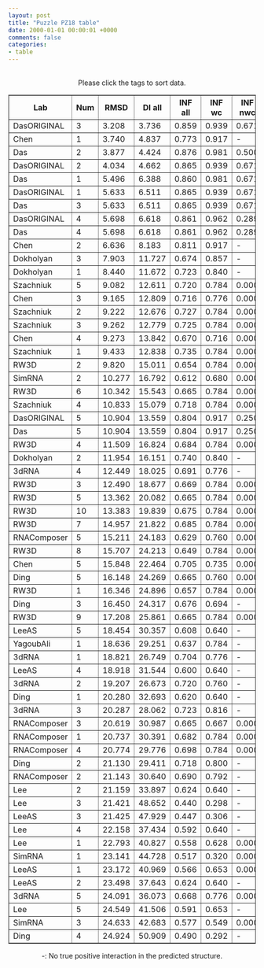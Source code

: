 ```yaml
---
layout: post
title: "Puzzle PZ18 table"
date: 2000-01-01 00:00:01 +0000
comments: false
categories: 
- table
---
```


<script src="{{ root_url }}/javascripts/sorttable.js"></script>
<script>
    window.onload = function() {
        (document.getElementsByTagName( 'th' )[1]).click();
    };
</script>
<br/>
<div align="center">
Please click the tags to sort data.<br/>
<table class="sortable" border=1>
  <tr>
    <th>Lab</th>
    <th>Num</th>
    <th>RMSD</th>
    <th>DI all</th>
    <th>INF all</th>
    <th>INF wc</th>
    <th>INF nwc</th>
    <th>INF stacking</th>
    <th>Clash Score</th>
    <th>P-value</th>
    <th>mcq</th>
    <th>TM-score</th>
    <th>best sol.</th>
    <th>Detail</th>
  </tr>
  <tr><td>DasORIGINAL</td><td>3</td><td>3.208</td><td>3.736</td><td>0.859</td><td>0.939</td><td>0.671</td><td>0.840</td><td>8.700</td><td>0.00e+00</td><td>16.11</td><td>0.5820</td><td>1</td><td><a href='/show/index.html?id=PZ18_DasORIGINAL_3'>-></a></td></tr>
<tr><td>Chen</td><td>1</td><td>3.740</td><td>4.837</td><td>0.773</td><td>0.917</td><td>-</td><td>0.738</td><td>0.430</td><td>0.00e+00</td><td>24.85</td><td>0.5190</td><td>1</td><td><a href='/show/index.html?id=PZ18_Chen_1'>-></a></td></tr>
<tr><td>Das</td><td>2</td><td>3.877</td><td>4.424</td><td>0.876</td><td>0.981</td><td>0.500</td><td>0.857</td><td>16.090</td><td>0.00e+00</td><td>16.15</td><td>0.4900</td><td>1</td><td><a href='/show/index.html?id=PZ18_Das_2'>-></a></td></tr>
<tr><td>DasORIGINAL</td><td>2</td><td>4.034</td><td>4.662</td><td>0.865</td><td>0.939</td><td>0.671</td><td>0.850</td><td>9.130</td><td>0.00e+00</td><td>16.03</td><td>0.5030</td><td>1</td><td><a href='/show/index.html?id=PZ18_DasORIGINAL_2'>-></a></td></tr>
<tr><td>Das</td><td>1</td><td>5.496</td><td>6.388</td><td>0.860</td><td>0.981</td><td>0.671</td><td>0.824</td><td>13.050</td><td>0.00e+00</td><td>16.59</td><td>0.4700</td><td>1</td><td><a href='/show/index.html?id=PZ18_Das_1'>-></a></td></tr>
<tr><td>DasORIGINAL</td><td>1</td><td>5.633</td><td>6.511</td><td>0.865</td><td>0.939</td><td>0.671</td><td>0.850</td><td>9.570</td><td>0.00e+00</td><td>16.28</td><td>0.4800</td><td>1</td><td><a href='/show/index.html?id=PZ18_DasORIGINAL_1'>-></a></td></tr>
<tr><td>Das</td><td>3</td><td>5.633</td><td>6.511</td><td>0.865</td><td>0.939</td><td>0.671</td><td>0.850</td><td>9.570</td><td>0.00e+00</td><td>16.28</td><td>0.4800</td><td>1</td><td><a href='/show/index.html?id=PZ18_Das_3'>-></a></td></tr>
<tr><td>DasORIGINAL</td><td>4</td><td>5.698</td><td>6.618</td><td>0.861</td><td>0.962</td><td>0.289</td><td>0.851</td><td>13.050</td><td>0.00e+00</td><td>16.68</td><td>0.4410</td><td>1</td><td><a href='/show/index.html?id=PZ18_DasORIGINAL_4'>-></a></td></tr>
<tr><td>Das</td><td>4</td><td>5.698</td><td>6.618</td><td>0.861</td><td>0.962</td><td>0.289</td><td>0.851</td><td>13.050</td><td>0.00e+00</td><td>16.68</td><td>0.4410</td><td>1</td><td><a href='/show/index.html?id=PZ18_Das_4'>-></a></td></tr>
<tr><td>Chen</td><td>2</td><td>6.636</td><td>8.183</td><td>0.811</td><td>0.917</td><td>-</td><td>0.794</td><td>2.170</td><td>0.00e+00</td><td>26.76</td><td>0.4600</td><td>1</td><td><a href='/show/index.html?id=PZ18_Chen_2'>-></a></td></tr>
<tr><td>Dokholyan</td><td>3</td><td>7.903</td><td>11.727</td><td>0.674</td><td>0.857</td><td>-</td><td>0.607</td><td>13.480</td><td>0.00e+00</td><td>24.91</td><td>0.3360</td><td>1</td><td><a href='/show/index.html?id=PZ18_Dokholyan_3'>-></a></td></tr>
<tr><td>Dokholyan</td><td>1</td><td>8.440</td><td>11.672</td><td>0.723</td><td>0.840</td><td>-</td><td>0.694</td><td>9.570</td><td>0.00e+00</td><td>23.07</td><td>0.3450</td><td>1</td><td><a href='/show/index.html?id=PZ18_Dokholyan_1'>-></a></td></tr>
<tr><td>Szachniuk</td><td>5</td><td>9.082</td><td>12.611</td><td>0.720</td><td>0.784</td><td>0.000</td><td>0.723</td><td>8.700</td><td>5.55e-17</td><td>17.55</td><td>0.4300</td><td>1</td><td><a href='/show/index.html?id=PZ18_Szachniuk_5'>-></a></td></tr>
<tr><td>Chen</td><td>3</td><td>9.165</td><td>12.809</td><td>0.716</td><td>0.776</td><td>0.000</td><td>0.720</td><td>4.780</td><td>5.55e-17</td><td>24.66</td><td>0.4280</td><td>1</td><td><a href='/show/index.html?id=PZ18_Chen_3'>-></a></td></tr>
<tr><td>Szachniuk</td><td>2</td><td>9.222</td><td>12.676</td><td>0.727</td><td>0.784</td><td>0.000</td><td>0.741</td><td>12.610</td><td>1.11e-16</td><td>17.89</td><td>0.4200</td><td>1</td><td><a href='/show/index.html?id=PZ18_Szachniuk_2'>-></a></td></tr>
<tr><td>Szachniuk</td><td>3</td><td>9.262</td><td>12.779</td><td>0.725</td><td>0.784</td><td>0.000</td><td>0.730</td><td>10.000</td><td>1.11e-16</td><td>17.77</td><td>0.4130</td><td>1</td><td><a href='/show/index.html?id=PZ18_Szachniuk_3'>-></a></td></tr>
<tr><td>Chen</td><td>4</td><td>9.273</td><td>13.842</td><td>0.670</td><td>0.716</td><td>0.000</td><td>0.680</td><td>4.780</td><td>1.11e-16</td><td>24.02</td><td>0.4090</td><td>1</td><td><a href='/show/index.html?id=PZ18_Chen_4'>-></a></td></tr>
<tr><td>Szachniuk</td><td>1</td><td>9.433</td><td>12.838</td><td>0.735</td><td>0.784</td><td>0.000</td><td>0.745</td><td>8.700</td><td>2.22e-16</td><td>17.65</td><td>0.3980</td><td>1</td><td><a href='/show/index.html?id=PZ18_Szachniuk_1'>-></a></td></tr>
<tr><td>RW3D</td><td>2</td><td>9.820</td><td>15.011</td><td>0.654</td><td>0.784</td><td>0.000</td><td>0.623</td><td>5.220</td><td>1.39e-15</td><td>15.78</td><td>0.3750</td><td>1</td><td><a href='/show/index.html?id=PZ18_RW3D_2'>-></a></td></tr>
<tr><td>SimRNA</td><td>2</td><td>10.277</td><td>16.792</td><td>0.612</td><td>0.680</td><td>0.000</td><td>0.609</td><td>87.750</td><td>1.02e-14</td><td>20.89</td><td>0.2920</td><td>1</td><td><a href='/show/index.html?id=PZ18_SimRNA_2'>-></a></td></tr>
<tr><td>RW3D</td><td>6</td><td>10.342</td><td>15.543</td><td>0.665</td><td>0.784</td><td>0.000</td><td>0.640</td><td>3.910</td><td>1.34e-14</td><td>17.85</td><td>0.3500</td><td>1</td><td><a href='/show/index.html?id=PZ18_RW3D_6'>-></a></td></tr>
<tr><td>Szachniuk</td><td>4</td><td>10.833</td><td>15.079</td><td>0.718</td><td>0.784</td><td>0.000</td><td>0.720</td><td>6.960</td><td>1.07e-13</td><td>16.82</td><td>0.4030</td><td>1</td><td><a href='/show/index.html?id=PZ18_Szachniuk_4'>-></a></td></tr>
<tr><td>DasORIGINAL</td><td>5</td><td>10.904</td><td>13.559</td><td>0.804</td><td>0.917</td><td>0.250</td><td>0.798</td><td>19.570</td><td>1.43e-13</td><td>19.66</td><td>0.4530</td><td>1</td><td><a href='/show/index.html?id=PZ18_DasORIGINAL_5'>-></a></td></tr>
<tr><td>Das</td><td>5</td><td>10.904</td><td>13.559</td><td>0.804</td><td>0.917</td><td>0.250</td><td>0.798</td><td>19.570</td><td>1.43e-13</td><td>19.66</td><td>0.4530</td><td>1</td><td><a href='/show/index.html?id=PZ18_Das_5'>-></a></td></tr>
<tr><td>RW3D</td><td>4</td><td>11.509</td><td>16.824</td><td>0.684</td><td>0.784</td><td>0.000</td><td>0.676</td><td>3.480</td><td>1.65e-12</td><td>16.27</td><td>0.2990</td><td>1</td><td><a href='/show/index.html?id=PZ18_RW3D_4'>-></a></td></tr>
<tr><td>Dokholyan</td><td>2</td><td>11.954</td><td>16.151</td><td>0.740</td><td>0.840</td><td>-</td><td>0.720</td><td>14.790</td><td>9.25e-12</td><td>22.64</td><td>0.3030</td><td>1</td><td><a href='/show/index.html?id=PZ18_Dokholyan_2'>-></a></td></tr>
<tr><td>3dRNA</td><td>4</td><td>12.449</td><td>18.025</td><td>0.691</td><td>0.776</td><td>-</td><td>0.678</td><td>0.870</td><td>5.89e-11</td><td>27.64</td><td>0.3380</td><td>1</td><td><a href='/show/index.html?id=PZ18_3dRNA_4'>-></a></td></tr>
<tr><td>RW3D</td><td>3</td><td>12.490</td><td>18.677</td><td>0.669</td><td>0.784</td><td>0.000</td><td>0.659</td><td>10.440</td><td>6.85e-11</td><td>16.96</td><td>0.2920</td><td>1</td><td><a href='/show/index.html?id=PZ18_RW3D_3'>-></a></td></tr>
<tr><td>RW3D</td><td>5</td><td>13.362</td><td>20.082</td><td>0.665</td><td>0.784</td><td>0.000</td><td>0.647</td><td>8.260</td><td>1.47e-09</td><td>19.13</td><td>0.2500</td><td>1</td><td><a href='/show/index.html?id=PZ18_RW3D_5'>-></a></td></tr>
<tr><td>RW3D</td><td>10</td><td>13.383</td><td>19.839</td><td>0.675</td><td>0.784</td><td>0.000</td><td>0.654</td><td>6.520</td><td>1.58e-09</td><td>18.21</td><td>0.2660</td><td>1</td><td><a href='/show/index.html?id=PZ18_RW3D_10'>-></a></td></tr>
<tr><td>RW3D</td><td>7</td><td>14.957</td><td>21.822</td><td>0.685</td><td>0.784</td><td>0.000</td><td>0.671</td><td>7.390</td><td>2.22e-07</td><td>15.95</td><td>0.2920</td><td>1</td><td><a href='/show/index.html?id=PZ18_RW3D_7'>-></a></td></tr>
<tr><td>RNAComposer</td><td>5</td><td>15.211</td><td>24.183</td><td>0.629</td><td>0.760</td><td>0.000</td><td>0.603</td><td>13.920</td><td>4.60e-07</td><td>20.46</td><td>0.2470</td><td>1</td><td><a href='/show/index.html?id=PZ18_RNAComposer_5'>-></a></td></tr>
<tr><td>RW3D</td><td>8</td><td>15.707</td><td>24.213</td><td>0.649</td><td>0.784</td><td>0.000</td><td>0.628</td><td>3.480</td><td>1.81e-06</td><td>19.07</td><td>0.2740</td><td>1</td><td><a href='/show/index.html?id=PZ18_RW3D_8'>-></a></td></tr>
<tr><td>Chen</td><td>5</td><td>15.848</td><td>22.464</td><td>0.705</td><td>0.735</td><td>0.000</td><td>0.723</td><td>1.310</td><td>2.64e-06</td><td>21.94</td><td>0.2900</td><td>1</td><td><a href='/show/index.html?id=PZ18_Chen_5'>-></a></td></tr>
<tr><td>Ding</td><td>5</td><td>16.148</td><td>24.269</td><td>0.665</td><td>0.760</td><td>0.000</td><td>0.652</td><td>9.130</td><td>5.75e-06</td><td>20.70</td><td>0.2150</td><td>1</td><td><a href='/show/index.html?id=PZ18_Ding_5'>-></a></td></tr>
<tr><td>RW3D</td><td>1</td><td>16.346</td><td>24.896</td><td>0.657</td><td>0.784</td><td>0.000</td><td>0.640</td><td>6.520</td><td>9.47e-06</td><td>17.82</td><td>0.2570</td><td>1</td><td><a href='/show/index.html?id=PZ18_RW3D_1'>-></a></td></tr>
<tr><td>Ding</td><td>3</td><td>16.450</td><td>24.317</td><td>0.676</td><td>0.694</td><td>-</td><td>0.692</td><td>7.830</td><td>1.22e-05</td><td>21.90</td><td>0.1780</td><td>1</td><td><a href='/show/index.html?id=PZ18_Ding_3'>-></a></td></tr>
<tr><td>RW3D</td><td>9</td><td>17.208</td><td>25.861</td><td>0.665</td><td>0.784</td><td>0.000</td><td>0.647</td><td>1.740</td><td>7.28e-05</td><td>17.06</td><td>0.2250</td><td>1</td><td><a href='/show/index.html?id=PZ18_RW3D_9'>-></a></td></tr>
<tr><td>LeeAS</td><td>5</td><td>18.454</td><td>30.357</td><td>0.608</td><td>0.640</td><td>-</td><td>0.615</td><td>2.170</td><td>9.49e-04</td><td>19.17</td><td>0.2320</td><td>1</td><td><a href='/show/index.html?id=PZ18_LeeAS_5'>-></a></td></tr>
<tr><td>YagoubAli</td><td>1</td><td>18.636</td><td>29.251</td><td>0.637</td><td>0.784</td><td>-</td><td>0.590</td><td>8.290</td><td>1.33e-03</td><td>24.92</td><td>0.1890</td><td>1</td><td><a href='/show/index.html?id=PZ18_YagoubAli_1'>-></a></td></tr>
<tr><td>3dRNA</td><td>1</td><td>18.821</td><td>26.749</td><td>0.704</td><td>0.776</td><td>-</td><td>0.696</td><td>11.740</td><td>1.86e-03</td><td>27.28</td><td>0.2700</td><td>1</td><td><a href='/show/index.html?id=PZ18_3dRNA_1'>-></a></td></tr>
<tr><td>LeeAS</td><td>4</td><td>18.918</td><td>31.544</td><td>0.600</td><td>0.640</td><td>-</td><td>0.602</td><td>4.780</td><td>2.20e-03</td><td>20.36</td><td>0.2500</td><td>1</td><td><a href='/show/index.html?id=PZ18_LeeAS_4'>-></a></td></tr>
<tr><td>3dRNA</td><td>2</td><td>19.207</td><td>26.673</td><td>0.720</td><td>0.760</td><td>-</td><td>0.727</td><td>0.430</td><td>3.60e-03</td><td>23.01</td><td>0.2220</td><td>1</td><td><a href='/show/index.html?id=PZ18_3dRNA_2'>-></a></td></tr>
<tr><td>Ding</td><td>1</td><td>20.280</td><td>32.693</td><td>0.620</td><td>0.640</td><td>-</td><td>0.634</td><td>10.440</td><td>1.82e-02</td><td>19.42</td><td>0.2420</td><td>1</td><td><a href='/show/index.html?id=PZ18_Ding_1'>-></a></td></tr>
<tr><td>3dRNA</td><td>3</td><td>20.287</td><td>28.062</td><td>0.723</td><td>0.816</td><td>-</td><td>0.707</td><td>12.610</td><td>1.84e-02</td><td>24.45</td><td>0.2230</td><td>1</td><td><a href='/show/index.html?id=PZ18_3dRNA_3'>-></a></td></tr>
<tr><td>RNAComposer</td><td>3</td><td>20.619</td><td>30.987</td><td>0.665</td><td>0.667</td><td>0.000</td><td>0.697</td><td>10.870</td><td>2.85e-02</td><td>22.81</td><td>0.2220</td><td>1</td><td><a href='/show/index.html?id=PZ18_RNAComposer_3'>-></a></td></tr>
<tr><td>RNAComposer</td><td>1</td><td>20.737</td><td>30.391</td><td>0.682</td><td>0.784</td><td>0.000</td><td>0.666</td><td>12.610</td><td>3.31e-02</td><td>23.48</td><td>0.2350</td><td>1</td><td><a href='/show/index.html?id=PZ18_RNAComposer_1'>-></a></td></tr>
<tr><td>RNAComposer</td><td>4</td><td>20.774</td><td>29.776</td><td>0.698</td><td>0.784</td><td>0.000</td><td>0.689</td><td>10.870</td><td>3.46e-02</td><td>22.01</td><td>0.2140</td><td>1</td><td><a href='/show/index.html?id=PZ18_RNAComposer_4'>-></a></td></tr>
<tr><td>Ding</td><td>2</td><td>21.130</td><td>29.411</td><td>0.718</td><td>0.800</td><td>-</td><td>0.707</td><td>10.870</td><td>5.27e-02</td><td>19.69</td><td>0.1970</td><td>1</td><td><a href='/show/index.html?id=PZ18_Ding_2'>-></a></td></tr>
<tr><td>RNAComposer</td><td>2</td><td>21.143</td><td>30.640</td><td>0.690</td><td>0.792</td><td>-</td><td>0.669</td><td>10.870</td><td>5.35e-02</td><td>23.95</td><td>0.2010</td><td>1</td><td><a href='/show/index.html?id=PZ18_RNAComposer_2'>-></a></td></tr>
<tr><td>Lee</td><td>2</td><td>21.159</td><td>33.897</td><td>0.624</td><td>0.640</td><td>-</td><td>0.638</td><td>3.910</td><td>5.44e-02</td><td>18.73</td><td>0.2460</td><td>1</td><td><a href='/show/index.html?id=PZ18_Lee_2'>-></a></td></tr>
<tr><td>Lee</td><td>3</td><td>21.421</td><td>48.652</td><td>0.440</td><td>0.298</td><td>-</td><td>0.516</td><td>1.740</td><td>7.25e-02</td><td>21.57</td><td>0.2160</td><td>1</td><td><a href='/show/index.html?id=PZ18_Lee_3'>-></a></td></tr>
<tr><td>LeeAS</td><td>3</td><td>21.425</td><td>47.929</td><td>0.447</td><td>0.306</td><td>-</td><td>0.525</td><td>3.480</td><td>7.28e-02</td><td>23.04</td><td>0.2190</td><td>1</td><td><a href='/show/index.html?id=PZ18_LeeAS_3'>-></a></td></tr>
<tr><td>Lee</td><td>4</td><td>22.158</td><td>37.434</td><td>0.592</td><td>0.640</td><td>-</td><td>0.591</td><td>3.910</td><td>1.47e-01</td><td>18.45</td><td>0.2430</td><td>1</td><td><a href='/show/index.html?id=PZ18_Lee_4'>-></a></td></tr>
<tr><td>Lee</td><td>1</td><td>22.793</td><td>40.827</td><td>0.558</td><td>0.628</td><td>0.000</td><td>0.558</td><td>1.740</td><td>2.43e-01</td><td>18.41</td><td>0.2060</td><td>1</td><td><a href='/show/index.html?id=PZ18_Lee_1'>-></a></td></tr>
<tr><td>SimRNA</td><td>1</td><td>23.141</td><td>44.728</td><td>0.517</td><td>0.320</td><td>0.000</td><td>0.622</td><td>100.480</td><td>3.08e-01</td><td>21.05</td><td>0.2500</td><td>1</td><td><a href='/show/index.html?id=PZ18_SimRNA_1'>-></a></td></tr>
<tr><td>LeeAS</td><td>1</td><td>23.172</td><td>40.969</td><td>0.566</td><td>0.653</td><td>0.000</td><td>0.558</td><td>0.870</td><td>3.14e-01</td><td>20.37</td><td>0.2230</td><td>1</td><td><a href='/show/index.html?id=PZ18_LeeAS_1'>-></a></td></tr>
<tr><td>LeeAS</td><td>2</td><td>23.498</td><td>37.643</td><td>0.624</td><td>0.640</td><td>-</td><td>0.639</td><td>4.350</td><td>3.81e-01</td><td>20.55</td><td>0.2380</td><td>1</td><td><a href='/show/index.html?id=PZ18_LeeAS_2'>-></a></td></tr>
<tr><td>3dRNA</td><td>5</td><td>24.091</td><td>36.073</td><td>0.668</td><td>0.776</td><td>0.000</td><td>0.650</td><td>0.430</td><td>5.10e-01</td><td>28.85</td><td>0.2160</td><td>1</td><td><a href='/show/index.html?id=PZ18_3dRNA_5'>-></a></td></tr>
<tr><td>Lee</td><td>5</td><td>24.549</td><td>41.506</td><td>0.591</td><td>0.653</td><td>-</td><td>0.584</td><td>2.170</td><td>6.10e-01</td><td>19.00</td><td>0.2250</td><td>1</td><td><a href='/show/index.html?id=PZ18_Lee_5'>-></a></td></tr>
<tr><td>SimRNA</td><td>3</td><td>24.633</td><td>42.683</td><td>0.577</td><td>0.549</td><td>0.000</td><td>0.615</td><td>100.780</td><td>6.28e-01</td><td>20.65</td><td>0.2700</td><td>1</td><td><a href='/show/index.html?id=PZ18_SimRNA_3'>-></a></td></tr>
<tr><td>Ding</td><td>4</td><td>24.924</td><td>50.909</td><td>0.490</td><td>0.292</td><td>-</td><td>0.591</td><td>8.260</td><td>6.88e-01</td><td>19.72</td><td>0.2190</td><td>1</td><td><a href='/show/index.html?id=PZ18_Ding_4'>-></a></td></tr>

</table>
-: No true positive interaction in the predicted structure.
</div>
